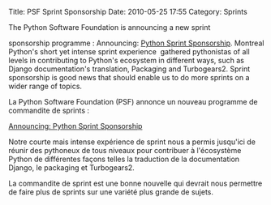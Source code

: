 Title: PSF Sprint Sponsorship
Date: 2010-05-25 17:55
Category: Sprints

<!--:en-->The Python Software Foundation is announcing a new sprint
sponsorship programme : Announcing: [Python Sprint Sponsorship][].
Montreal Python's short yet intense sprint experience  gathered
pythonistas of all levels in contributing to Python's ecosystem in
different ways, such as Django documentation's translation, Packaging
and Turbogears2. Sprint sponsorship is good news that should enable us
to do more sprints on a wider range of topics.<!--:--><!--:fr-->

La Python Software Foundation (PSF) annonce un nouveau programme de
commandite de sprints :

[Announcing: Python Sprint Sponsorship][Python Sprint Sponsorship]

Notre courte mais intense expérience de sprint nous a permis jusqu'ici
de réunir des pythoneux de tous niveaux pour contribuer à l'écosystème
Python de différentes façons telles la traduction de la documentation
Django, le packaging et Turbogears2.

La commandite de sprint est une bonne nouvelle qui devrait nous
permettre de faire plus de sprints sur une variété plus grande de
sujets.

<!--:-->

</p>

  [Python Sprint Sponsorship]: http://jessenoller.com/2010/05/20/announcing-python-sprint-sponsorship/
